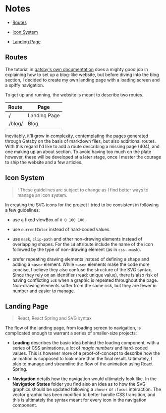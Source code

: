 # Notes

-   [Routes](#routes)

-   [Icon System](#icon-system)

-   [Landing Page](#landing-page)

## Routes

The tutorial in [gatsby's own documentation](https://www.gatsbyjs.org/docs/) does a mighty good job in explaining how to set up a blog-like website, but before diving into the blog section, I decided to create my own landing page with a loading screen and a spiffy navigation.

To get up and running, the website is meant to describe two routes.

| Route   | Page         |
| ------- | ------------ |
| ./      | Landing Page |
| ./blog/ | Blog         |

Inevitably, it'll grow in complexity, contemplating the pages generated through Gatsby on the basis of markdown files, but also additional routes. With this regard I'd like to add a route describing a missing page (404), and one making up an about section. To avoid having too much on the plate however, these will be developed at a later stage, once I muster the courage to ship the website and a few articles.

## Icon System

> ! These guidelines are subject to change as I find better ways to manage an icon system.

In creating the SVG icons for the project I tried to be consistent in following a few guidelines:

-   use a fixed viewBox of `0 0 100 100`.

-   use `currentColor` instead of hard-coded values.

-   use `mask`, `clip-path` and other non-drawing elements instead of overlapping shapes. For the `id` attribute include the name of the icon followed by the type of non-drawing element (as in `css--mask`).

-   prefer repeating drawing elements instead of defining a shape and adding a `<use>` element. While `<use>` elements make the code more concise, I believe they also confuse the structure of the SVG syntax. Since they rely on an identifier (read: unique value), there is also risk of having conflicting `id`s when a graphic is repeated throughout the page. Non-drawing elements suffer from the same risk, but they are fewer in number and easier to manage.

## Landing Page

> React, React Spring and SVG syntax

The flow of the landing page, from loading screen to navigation, is complicated enough to warrant a series of smaller-size projects:

-   **Loading** describes the basic idea behind the loading component, with a series of CSS animations, a lot of _magic numbers_ and hard-coded values. This is however more of a proof-of-concept to describe how the animation is supposed to look more than the final result. Ultimately, I plan to manage and streamline the flow of the animation using React Spring.

-   **Navigation** details how the navigation would ultimately look like. In the **Navigation States** folder you find also an idea as to how the SVG graphics should be updated following a `:hover` or `:focus` interaction. The vector graphic has been modified to better handle CSS transition, and this is ultimately the syntax meant for every icon in the navigation component.
